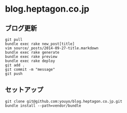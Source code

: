 # blog.heptagon.co.jp

## ブログ更新

```
git pull
bundle exec rake new_post[title]
vim source/_posts/2014-09-27-title.markdown
bundle exec rake generate
bundle exec rake preview
bundle exec rake deploy
git add .
git commit -m "message"
git push
```

## セットアップ

```
git clone git@github.com:youyo/blog.heptagon.co.jp.git
bundle install --path=vendor/bundle
```
